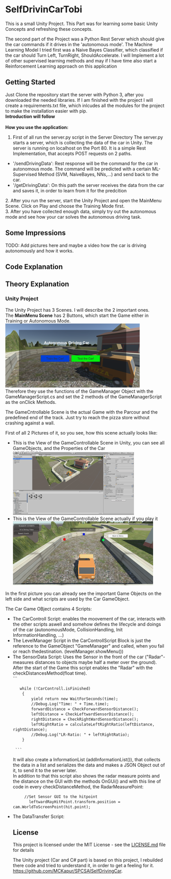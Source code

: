 # SelfDrivinCarTobi
This is a small Unity Project. 
This Part was for learning some basic Unity Concepts and refreshing these concepts.

The second part of the Project was a Python Rest Server which should give the car commands if it drives in the 'autonomous mode'.
The Machine Learning Model  I tried first was a Naive Bayes Classifier, which classified if the car should Turn Left, TurnRight, ShouldAccelerate.
I will Implement a lot of other supervised learning methods and may if I have time also start a Reinforcement Learning approach on this application

## Getting Started
Just Clone the repository start the server with Python 3, after you downloaded the needed libraries.
If I am finished with the project I will create a requirements.txt file, which inlcudes all the modules for the project to make the installation easier with pip. <br>
<b> Introduction will follow </b> <br>
<br>
<b>How you use the application:</b> <br>
1.   First of all run the server.py script in the Server Directory 
  The server.py starts a server, which is collecting the data of the car in Unity.
  The server is running on localhost on the Port 80. It is a simple Rest Implementation, that accepts POST requests on 2 paths.</li> 
  <ul>
      <li>'/sendDrivingData': Rest response will be the command for the car in autonomous mode. The command will be predicted with
      a certain ML-Supervised Method (SVM, NaiveBayes, NNs,...) and send back to the car. </li>
      <li> '/getDrivingData': On this path the server receives the data from the car and saves it, in order to learn from it for the        predcition </li>
  </ul>
2.   After you run the server, start the Unity Project and open the MainMenu Scene.
  Click on Play and choose the Training Mode first. <br>
3.   After you have collected enough data, simply try out the autonomous mode and see how your car solves the autonomous driving task.


## Some Impressions
TODO: Add pictures here and maybe a video how the car is driving autonomously and how it works.


## Code Explanation



## Theory Explanation <br>

### Unity Project
The Unity Project has 3 Scenes. I will describe the 2 important ones. <br>
The <b>MainMenu Scene</b> has 2 Buttons, which start the Game either in Training or Autonomous Mode.
<img src="GitHubRes/MainMenu.PNG" height="200px" title="Main Menu with 2 Buttons"><br>
Therefore they use the functions of the GameManager Object with the GameManagerScript.cs and set the 2 methods of the GameManagerScript as the onClick Methods.<br>

The GameCntrollable Scene is the actual Game with the Parcour and the predefined end of the track. Just try to reach the pizza store without crashing against a wall. <br>

First of all 2 Pictures of it, so you see, how this scene actually looks like:<br>
<ul> 
  <li> This is the View of the GameControllable Scene in Unity, you can see all GameObjects, and the Properties of the Car
    <img src="GitHubRes/GameControllable_Unity_View.PNG" height="200px" title="GameControllable in Editor View">
  </li>
  <li> This is the View of the GameControllable Scene actually if you play it
    <img src="GitHubRes/GameControllable_GameView.PNG" height="200px" title="GameControllable in Game View"> <br>
  </li>
 </ul>
 
 In the first picture you can already see the important Game Objects on the left side and what scripts are used by the Car GameObject.
 <br>
 
The Car Game OBject contains 4 Scripts:
<ul>
  <li> The CarControll Script: enables the moovement of the car, interacts with the other scripts aswell and somehow defines the lifecycle and doings of the car (autonomousMode, CollisionHandling, Init InformationHandling, ...)
  </li>
  <li> The LevelManager Script in the CarControllScript Block is just the reference to the GameObject "GameManager" and called, when you fail or reach thedestination. (levelManager.showMenu())
  </li>
    <li> The SensorData Script: Uses the Sensor in the front of the car ("Radar"- measures distances to objects maybe half a meter over the ground). After the start of the Game this script enables the "Radar" with the checkDistancesMethod(float time). <br>
     ```
  
       while (!CarControll.isFinished)
        {
            yield return new WaitForSeconds(time);
            //Debug.Log("Time: " + Time.time);
            forwardDistance = CheckForwardSensorDistance();
            leftDistance = CheckLeftwardSensorDistance();
            rightDistance = CheckRightWardSensorDistance();
            leftRightRatio = calculateLeftRightRatio(leftDistance, rightDistance);
            //Debug.Log("LR-Ratio: " + leftRightRatio);
        }
     
     ``` 
  It will also create a InformationList (addInformationList()), that collects the data in a list and serializes the data and makes a JSON Object out of it, to send it to the server later. <br>
  In addition to that this script also shows the radar measure points and the distance on the GUI with the methods OnGUi() and 
  with this line of code in every checkDistanceMethod, the RadarMeasurePoint:
         
         //Set Sensor GUI to the hitpoint
           leftwardRayHitPoint.transform.position = cam.WorldToScreenPoint(hit.point);
  </li>
  <li> The DataTransfer Script: 
  
  
  </li>



  

## License

This project is licensed under the MIT License - see the [LICENSE.md](LICENSE.md) file for details 


















The Unity project (Car and C# part) is based on this project, I rebuilded there code and tried to understand it, in order to get a feeling for it.
https://github.com/MCKapur/SPCSAISelfDrivingCar.
